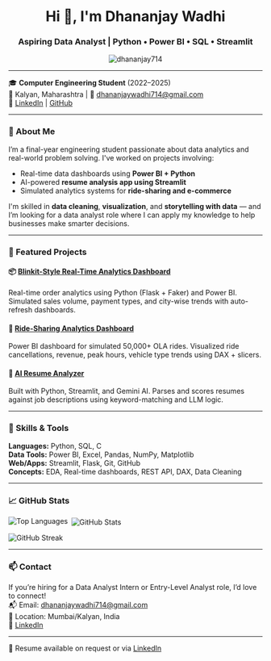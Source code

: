 <h1 align="center">Hi 👋, I'm Dhananjay Wadhi</h1>
<h3 align="center">Aspiring Data Analyst | Python • Power BI • SQL • Streamlit</h3>

<p align="center">
  <img src="https://komarev.com/ghpvc/?username=dhananjay714&label=Profile%20views&color=0e75b6&style=flat" alt="dhananjay714" />
</p>

---

🎓 **Computer Engineering Student** (2022–2025)  
📍 Kalyan, Maharashtra | 📧 dhananjaywadhi714@gmail.com  
🔗 [LinkedIn](https://www.linkedin.com/in/dhananjay-wadhi-058961237) | [GitHub](https://github.com/dhananjay714)

---

### 🧠 About Me

I’m a final-year engineering student passionate about data analytics and real-world problem solving. I've worked on projects involving:

- Real-time data dashboards using **Power BI + Python**
- AI-powered **resume analysis app using Streamlit**
- Simulated analytics systems for **ride-sharing and e-commerce**

I'm skilled in **data cleaning**, **visualization**, and **storytelling with data** — and I’m looking for a data analyst role where I can apply my knowledge to help businesses make smarter decisions.

---

### 🚀 Featured Projects

#### 📦 [Blinkit-Style Real-Time Analytics Dashboard](https://github.com/Dhananjay714/Blinkit-Analytics-Dashboard)
Real-time order analytics using Python (Flask + Faker) and Power BI. Simulated sales volume, payment types, and city-wise trends with auto-refresh dashboards.

#### 🚕 [Ride-Sharing Analytics Dashboard](https://github.com/Dhananjay714/ride-sharing-analytics-dashboard)
Power BI dashboard for simulated 50,000+ OLA rides. Visualized ride cancellations, revenue, peak hours, vehicle type trends using DAX + slicers.

#### 🤖 [AI Resume Analyzer](https://github.com/Dhananjay714/ATS_Analyzer)
Built with Python, Streamlit, and Gemini AI. Parses and scores resumes against job descriptions using keyword-matching and LLM logic.

---

### 🧰 Skills & Tools

**Languages:** Python, SQL, C  
**Data Tools:** Power BI, Excel, Pandas, NumPy, Matplotlib  
**Web/Apps:** Streamlit, Flask, Git, GitHub  
**Concepts:** EDA, Real-time dashboards, REST API, DAX, Data Cleaning

---

### 📈 GitHub Stats

<p>
  <img align="left" src="https://github-readme-stats.vercel.app/api/top-langs?username=dhananjay714&show_icons=true&locale=en&layout=compact" alt="Top Languages" />
</p>

<p>&nbsp;<img align="center" src="https://github-readme-stats.vercel.app/api?username=dhananjay714&show_icons=true&locale=en" alt="GitHub Stats" /></p>

<p><img align="center" src="https://github-readme-streak-stats.herokuapp.com/?user=dhananjay714" alt="GitHub Streak" /></p>

---

### 📫 Contact

If you’re hiring for a Data Analyst Intern or Entry-Level Analyst role, I’d love to connect!  
📬 Email: dhananjaywadhi714@gmail.com  
📍 Location: Mumbai/Kalyan, India  
🔗 [LinkedIn](https://www.linkedin.com/in/dhananjay-wadhi-058961237)

---

📝 Resume available on request or via [LinkedIn](https://www.linkedin.com/in/dhananjay-wadhi-058961237)
